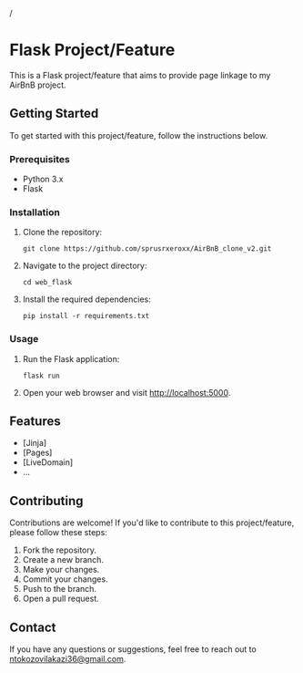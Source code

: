 /
# Flask Project/Feature

This is a Flask project/feature that aims to provide page linkage to my AirBnB project.

## Getting Started

To get started with this project/feature, follow the instructions below.

### Prerequisites

- Python 3.x
- Flask

### Installation

1. Clone the repository:

    ```shell
    git clone https://github.com/sprusrxeroxx/AirBnB_clone_v2.git
    ```

2. Navigate to the project directory:

    ```shell
    cd web_flask
    ```

3. Install the required dependencies:

    ```shell
    pip install -r requirements.txt
    ```

### Usage

1. Run the Flask application:

    ```shell
    flask run
    ```

2. Open your web browser and visit [http://localhost:5000](http://localhost:5000).

## Features

- [Jinja]
- [Pages]
- [LiveDomain]
- ...

## Contributing

Contributions are welcome! If you'd like to contribute to this project/feature, please follow these steps:

1. Fork the repository.
2. Create a new branch.
3. Make your changes.
4. Commit your changes.
5. Push to the branch.
6. Open a pull request.

## Contact

If you have any questions or suggestions, feel free to reach out to [ntokozovilakazi36@gmail.com](mailto:ntokozovilakazi36@gmail.com).
